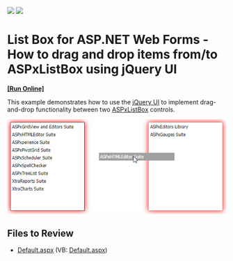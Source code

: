 <!-- default badges list -->
[![](https://img.shields.io/badge/Open_in_DevExpress_Support_Center-FF7200?style=flat-square&logo=DevExpress&logoColor=white)](https://supportcenter.devexpress.com/ticket/details/E3417)
[![](https://img.shields.io/badge/📖_How_to_use_DevExpress_Examples-e9f6fc?style=flat-square)](https://docs.devexpress.com/GeneralInformation/403183)
<!-- default badges end -->

# List Box for ASP.NET Web Forms - How to drag and drop items from/to ASPxListBox using jQuery UI
<!-- run online -->
**[[Run Online]](https://codecentral.devexpress.com/e3417/)**
<!-- run online end -->

This example demonstrates how to use the [jQuery UI](https://jqueryui.com/) to implement drag-and-drop functionality between two [ASPxListBox](https://docs.devexpress.com/AspNet/DevExpress.Web.ASPxListBox) controls.

![](drag-items-between-listboxes.png)

## Files to Review

* [Default.aspx](./CS/WebSite/Default.aspx) (VB: [Default.aspx](./VB/WebSite/Default.aspx))
